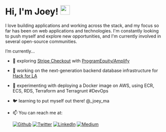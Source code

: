 <h1> Hi, I'm Joey! <img src="https://emojis.slackmojis.com/emojis/images/1531849430/4246/blob-sunglasses.gif?1531849430" width="30"/></h1>

I love building applications and working across the stack, and my focus so far has been on web applications and technologies. I'm constantly looking to push myself and explore new opportunities, and I'm currently involved in several open-source communities. 

I’m currently...
- 💬 exploring [Stripe Checkout][stripe_checkout] with [ProgramEquity/Amplify][amplify]
- 🔭 working on the next-generation backend database infrastructure for [Hack for LA][hfla]
- 🌱 experimenting with deploying a Docker image on AWS, using ECR, ECS, RDS, Terraform and Terragrunt #DevOps
- 🐦 learning to put myself out there! @_joey_ma

- 📫 You can reach me at:  
  <p>
    <a href="https://github.com/yoyoyojoe" target="_blank">
      <img alt="Github" src="https://img.shields.io/badge/GitHub-%2330363C.svg?&style=for-the-badge&logo=Github&logoColor=white" /></a> 
    <a href="https://twitter.com/_joey_ma" target="_blank">
      <img alt="Twitter" src="https://img.shields.io/badge/twitter-%231DA1F2.svg?&style=for-the-badge&logo=twitter&logoColor=white" /></a> 
    <a href="https://www.linkedin.com/in/joeyma" target="_blank">
      <img alt="LinkedIn" src="https://img.shields.io/badge/linkedin-%230077B5.svg?&style=for-the-badge&logo=linkedin&logoColor=white" /></a> 
    <a href="https://medium.com/@_joey_ma" target="_blank">
      <img alt="Medium" src="https://img.shields.io/badge/medium-989c9f.svg?&style=for-the-badge&logo=medium&logoColor=white" /></a> 
  </p>

<!-- - 👓 Languages:

  ![JS](https://img.shields.io/badge/JavaScript-F7DF1E?style=for-the-badge&logo=javascript&logoColor=black) 
  ![TS](https://img.shields.io/badge/TypeScript-blue?style=for-the-badge&logo=typescript&logoColor=white)
  ![Python](https://img.shields.io/badge/Python-14354C?style=for-the-badge&logo=python&logoColor=white) 
  ![Java](https://img.shields.io/badge/Java-3A75AF?style=for-the-badge&logo=java&logoColor=white) 
  ![HTML5](https://img.shields.io/badge/HTML5-E34F26?style=for-the-badge&logo=html5&logoColor=white) 
  ![CSS](https://img.shields.io/badge/CSS3-1572B6?style=for-the-badge&logo=css3&logoColor=white)
  ![Bash](https://img.shields.io/badge/GNU%20Bash-4EAA25?style=for-the-badge&logo=GNU%20Bash&logoColor=white)

- 🔧 Tools:  

  ![React](https://img.shields.io/badge/React-20232A?style=for-the-badge&logo=react&logoColor=61DAFB) 
  ![Vue](https://img.shields.io/badge/Vue-4FC08D?style=for-the-badge&logo=vue.js&logoColor=black)  
  ![Node](https://img.shields.io/badge/Node.js-43853D?style=for-the-badge&logo=node.js&logoColor=white) 
  ![Docker](https://img.shields.io/badge/Docker-003F8C?style=for-the-badge&logo=docker&logoColor=61DAFB) 
  ![Express](https://img.shields.io/badge/Express-000000?style=for-the-badge&logo=express&logoColor=white) 
  ![Webpack](https://img.shields.io/badge/Webpack-323330?style=for-the-badge&logo=Webpack&logoColor=white&color=8DD6F9) 
  ![Jest](https://img.shields.io/badge/Jest-323330?style=for-the-badge&logo=Jest&logoColor=white) 
  ![Git](https://img.shields.io/badge/GIT-E44C30?style=for-the-badge&logo=git&logoColor=white) 
  ![GitHub](https://img.shields.io/badge/GitHub-%2330363C.svg?&style=for-the-badge&logo=Github&logoColor=white)
  ![GitHub Actions](https://img.shields.io/badge/GitHub%20Actions-2088FF?style=for-the-badge&logo=GitHub-Actions&logoColor=white)

- Postman
- Insomnia
- Google Cloud Platform
- GraphQL
- Heroku
- Sass
- Next.js
- Angular
- npm
- MongoDB
- D3.js

  <p>
  <img alt="Google Cloud Platform" src="https://img.shields.io/badge/-Google_Cloud_Platform-1a73e8?style=flat-square&logo=google-cloud&logoColor=white" />
  <img alt="Insomnia" src="https://img.shields.io/badge/-Insomnia-5849BE?style=flat-square&logo=insomnia&logoColor=white" />
  <img alt="Apollo" src="https://img.shields.io/badge/-Apollo%20GraphQL-311C87?style=flat-square&logo=apollo-graphql&logoColor=white" />
  <img alt="Heroku" src="https://img.shields.io/badge/-Heroku-430098?style=flat-square&logo=heroku&logoColor=white" />
  <img alt="redux" src="https://img.shields.io/badge/-Redux-764ABC?style=flat-square&logo=redux&logoColor=white" />
  <img alt="ReactiveX" src="https://img.shields.io/badge/-RxJs-B7178C?style=flat-square&logo=reactivex&logoColor=white" />
  <img alt="GraphQL" src="https://img.shields.io/badge/-GraphQL-E10098?style=flat-square&logo=graphql&logoColor=white" />
  <img alt="Sass" src="https://img.shields.io/badge/-Sass-CC6699?style=flat-square&logo=sass&logoColor=white" />
  <img alt="Styled Components" src="https://img.shields.io/badge/-Styled_Components-db7092?style=flat-square&logo=styled-components&logoColor=white" />
  <img alt="git" src="https://img.shields.io/badge/-Git-F05032?style=flat-square&logo=git&logoColor=white" />
  <img alt="NestJs" src="https://img.shields.io/badge/-NestJs-ea2845?style=flat-square&logo=nestjs&logoColor=white" />
  <img alt="angular" src="https://img.shields.io/badge/-Angular-DD0031?style=flat-square&logo=angular&logoColor=white" />
  <img alt="npm" src="https://img.shields.io/badge/-NPM-CB3837?style=flat-square&logo=npm&logoColor=white" />
  <img alt="html5" src="https://img.shields.io/badge/-HTML5-E34F26?style=flat-square&logo=html5&logoColor=white" />
  <img alt="Brave browser" src="https://img.shields.io/badge/-Brave_Browser-FB542B?style=flat-square&logo=brave&logoColor=white" />
  <img alt="Rollup" src="https://img.shields.io/badge/-Rollup-EC4A3F?style=flat-square&logo=rollup.js&logoColor=white" />
  <img alt="d3js" src="https://img.shields.io/badge/-D3.js-F9A03C?style=flat-square&logo=d3.js&logoColor=white" />
  <img alt="Prettier" src="https://img.shields.io/badge/-Prettier-F7B93E?style=flat-square&logo=prettier&logoColor=white" />
  <img alt="MongoDB" src="https://img.shields.io/badge/-MongoDB-13aa52?style=flat-square&logo=mongodb&logoColor=white" />
  <img alt="Nodejs" src="https://img.shields.io/badge/-Nodejs-43853d?style=flat-square&logo=Node.js&logoColor=white" />
</p>
- 🌎 Environments:  

  ![Mac](https://img.shields.io/badge/Mac-DBE1E9?style=for-the-badge&logo=apple&logoColor=black) 
  ![Windows](https://img.shields.io/badge/Windows-04A7E7?style=for-the-badge&logo=windows&logoColor=black) 
  ![Linux](https://img.shields.io/badge/Linux-FCC624?style=for-the-badge&logo=linux&logoColor=black) 

<a href="https://www.mathworks.com/" target="_blank" rel="noreferrer"> <img src="https://upload.wikimedia.org/wikipedia/commons/2/21/Matlab_Logo.png" alt="matlab" width="40" height="40"/> </a> 

<a href="https://postman.com" target="_blank" rel="noreferrer"> <img src="https://www.vectorlogo.zone/logos/getpostman/getpostman-icon.svg" alt="postman" width="40" height="40"/> </a> <a href="https://www.python.org" target="_blank" rel="noreferrer">

<!--
**yoyoyojoe/yoyoyojoe** is a ✨ _special_ ✨ repository because its `README.md` (this file) appears on your GitHub profile.

Here are some ideas to get you started:

- 🌱 I’m currently learning ...
- 👯 I’m looking to collaborate on ...
- 🤔 I’m looking for help with ...
- 💬 Ask me about ...
- 😄 Pronouns: ...
- ⚡ Fun fact: ...

-->


[hfla]: https://www.hackforla.org/
[stripe_checkout]: https://stripe.com/docs/payments/checkout/fulfill-orders
<!-- [firebase]: https://firebase.google.com/ -->
[amplify]: https://github.com/ProgramEquity/amplify
